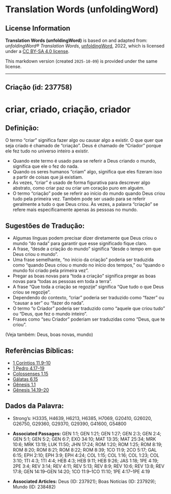 # Translation Words (unfoldingWord)

## License Information

**Translation Words (unfoldingWord)** is based on and adapted from: _unfoldingWord® Translation Words_, [unfoldingWord](https://unfoldingword.org/utw), 2022, which is licensed under a [CC BY-SA 4.0 license](https://creativecommons.org/licenses/by-sa/4.0/legalcode.en).

This markdown version (created `2025-10-09`) is provided under the same license.



--------------------------------

## Criação (id: 237758)

criar, criado, criação, criador
===============================

Definição:
----------

O termo “criar” significa fazer algo ou causar algo a existir. O que quer que seja criado é chamado de “criação”. Deus é chamado de “Criador” porque ele fez tudo no universo inteiro a existir.

* Quando este termo é usado para se referir a Deus criando o mundo, significa que ele o fez do nada.
* Quando os seres humanos “criam” algo, significa que eles fizeram isso a partir de coisas que já existiam.
* Às vezes, “criar” é usado de forma figurativa para descrever algo abstrato, como criar paz ou criar um coração puro em alguém.
* O termo “criação” pode se referir ao início do mundo quando Deus criou tudo pela primeira vez. Também pode ser usado para se referir geralmente a tudo o que Deus criou. Às vezes, a palavra “criação” se refere mais especificamente apenas às pessoas no mundo.

Sugestões de Tradução:
----------------------

* Algumas línguas podem precisar dizer diretamente que Deus criou o mundo “do nada” para garantir que esse significado fique claro.
* A frase, “desde a criação do mundo” significa “desde o tempo em que Deus criou o mundo”.
* Uma frase semelhante, “no início da criação” poderia ser traduzida como “quando Deus criou o mundo no início dos tempos,” ou “quando o mundo foi criado pela primeira vez”.
* Pregar as boas novas para “toda a criação” significa pregar as boas novas para “todas as pessoas em toda a terra”.
* A frase “Que toda a criação se regozije” significa “Que tudo o que Deus criou se regozije”.
* Dependendo do contexto, “criar” poderia ser traduzido como “fazer” ou “causar a ser” ou “fazer do nada”.
* O termo “o Criador” poderia ser traduzido como “aquele que criou tudo” ou “Deus, que fez o mundo inteiro”.
* Frases como “seu Criador” poderiam ser traduzidas como “Deus, que te criou”.

(Veja também: Deus, boas novas, mundo)

Referências Bíblicas:
---------------------

* [1 Coríntios 11\.9–10](https://ref.ly/1Cor11:9-1Cor11:10)
* [1 Pedro 4\.17–19](https://ref.ly/1Pet4:17-1Pet4:19)
* [Colossenses 1\.15](https://ref.ly/Col1:15)
* [Gálatas 6\.15](https://ref.ly/Gal6:15)
* [Gênesis 1\.1](https://ref.ly/Gen1:1)
* [Gênesis 14\.19–20](https://ref.ly/Gen14:19-Gen14:20)

Dados da Palavra:
-----------------

* Strong’s: H3335, H4639, H6213, H6385, H7069, G20410, G26020, G26750, G29360, G29370, G29390, G41600, G54800

* **Associated Passages:** GEN 1:1; GEN 1:21; GEN 1:27; GEN 2:3; GEN 2:4; GEN 5:1; GEN 5:2; GEN 6:7; EXO 34:10; MAT 13:35; MAT 25:34; MRK 10:6; MRK 13:19; LUK 11:50; JHN 17:24; ROM 1:20; ROM 1:25; ROM 8:19; ROM 8:20; ROM 8:21; ROM 8:22; ROM 8:39; 1CO 11:9; 2CO 5:17; GAL 6:15; EPH 2:10; EPH 3:9; EPH 4:24; COL 1:15; COL 1:16; COL 1:23; COL 3:10; 1TI 4:3; 1TI 4:4; HEB 4:3; HEB 9:11; HEB 9:26; JAS 1:18; 1PE 4:19; 2PE 3:4; REV 3:14; REV 4:11; REV 5:13; REV 8:9; REV 10:6; REV 13:8; REV 17:8; GEN 14:19–GEN 14:20; 1CO 11:9–1CO 11:10; 1PE 4:17–1PE 4:19
* **Associated Articles:** Deus (ID: 237921); Boas Notícias (ID: 237929); Mundo (ID: 238482)

